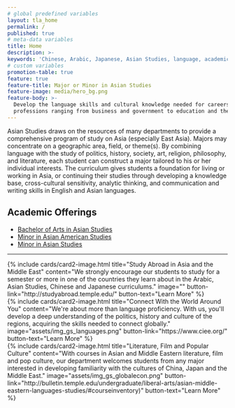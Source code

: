 ```yaml
---
# global predefined variables
layout: tla_home
permalink: /
published: true
# meta-data variables
title: Home
description: >-
keywords: 'Chinese, Arabic, Japanese, Asian Studies, language, academic offerings, major, minor, certificate'
# custom variables
promotion-table: true
feature: true
feature-title: Major or Minor in Asian Studies
feature-image: media/hero_bg.png
feature-body: >-
  Develop the language skills and cultural knowledge needed for careers and
  professions ranging from business and government to education and the media.
---
```

Asian Studies draws on the resources of many departments to provide a comprehensive program of study on Asia (especially East Asia). Majors may concentrate on a geographic area, field, or theme(s). By combining language with the study of politics, history, society, art, religion, philosophy, and literature, each student can construct a major tailored to his or her individual interests. The curriculum gives students a foundation for living or working in Asia, or continuing their studies through developing a knowledge base, cross-cultural sensitivity, analytic thinking, and communication and writing skills in English and Asian languages.

## Academic Offerings

- [Bachelor of Arts in Asian Studies](http://bulletin.temple.edu/undergraduate/liberal-arts/asian-studies/ba-asian-studies/)
- [Minor in Asian American Studies](http://bulletin.temple.edu/undergraduate/liberal-arts/asian-studies/asian-american-studies-minor/#text)
- [Minor in Asian Studies](http://bulletin.temple.edu/undergraduate/liberal-arts/asian-studies/asian-studies-minor/)

___

<div class="row row-wide">
<div class="col m12 l4">{% include cards/card2-image.html title="Study Abroad in Asia and the Middle East" content="We strongly encourage our students to study for a semester or more in one of the countries they learn about in the Arabic, Asian Studies, Chinese and Japanese curriculums." image="" button-link="http://studyabroad.temple.edu/" button-text="Learn More" %}</div>
<div class="col m12 l4">{% include cards/card2-image.html title="Connect With the World Around You" content="We're about more than language proficiency. With us, you'll develop a deep understanding of the politics, history and culture of the regions, acquiring the skills needed to connect globally." image="assets/img_gs_languages.png" button-link="https://www.ciee.org/" button-text="Learn More" %}</div>
<div class="col m12 l4">{% include cards/card2-image.html title="Literature, Film and Popular Culture" content="With courses in Asian and Middle Eastern literature, film and pop culture, our department welcomes students from any major interested in developing familiarity with the cultures of China, Japan and the Middle East." image="assets/img_gs_globalecon.png" button-link="http://bulletin.temple.edu/undergraduate/liberal-arts/asian-middle-eastern-languages-studies/#courseinventory)" button-text="Learn More" %}</div>
</div>
